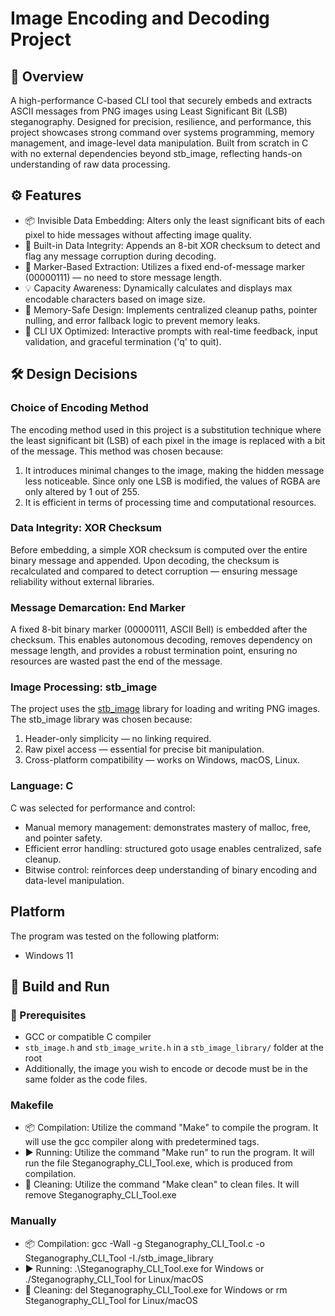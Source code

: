 # Image Encoding and Decoding Project

## 📌 Overview
A high-performance C-based CLI tool that securely embeds and extracts ASCII messages from PNG images using Least Significant Bit (LSB) steganography. Designed for precision, resilience, and performance, this project showcases strong command over systems programming, memory management, and image-level data manipulation. Built from scratch in C with no external dependencies beyond stb_image, reflecting hands-on understanding of raw data processing.

## ⚙️ Features
- 📦 Invisible Data Embedding: Alters only the least significant bits of each pixel to hide messages without affecting image quality.
- 🧪 Built-in Data Integrity: Appends an 8-bit XOR checksum to detect and flag any message corruption during decoding.
- 🎯 Marker-Based Extraction: Utilizes a fixed end-of-message marker (00000111) — no need to store message length.
- 💡 Capacity Awareness: Dynamically calculates and displays max encodable characters based on image size.
- 🧼 Memory-Safe Design: Implements centralized cleanup paths, pointer nulling, and error fallback logic to prevent memory leaks.
- 🧰 CLI UX Optimized: Interactive prompts with real-time feedback, input validation, and graceful termination ('q' to quit).

## 🛠️ Design Decisions

### Choice of Encoding Method
The encoding method used in this project is a substitution technique where the least significant bit (LSB) of each pixel in the image is replaced with a bit of the message. This method was chosen because:
1. It introduces minimal changes to the image, making the hidden message less noticeable. Since only one LSB is modified, the values of RGBA are only altered by 1 out of 255.
2. It is efficient in terms of processing time and computational resources.

### Data Integrity: XOR Checksum
Before embedding, a simple XOR checksum is computed over the entire binary message and appended. Upon decoding, the checksum is recalculated and compared to detect corruption — ensuring message reliability without external libraries.

### Message Demarcation: End Marker
A fixed 8-bit binary marker (00000111, ASCII Bell) is embedded after the checksum. This enables autonomous decoding, removes dependency on message length, and provides a robust termination point, ensuring no resources are wasted past the end of the message.

### Image Processing: stb_image
The project uses the [stb_image](https://github.com/nothings/stb) library for loading and writing PNG images. The stb_image library was chosen because:
1. Header-only simplicity — no linking required.
2. Raw pixel access — essential for precise bit manipulation.
3. Cross-platform compatibility — works on Windows, macOS, Linux.

### Language: C
C was selected for performance and control:
- Manual memory management: demonstrates mastery of malloc, free, and pointer safety.
- Efficient error handling: structured goto usage enables centralized, safe cleanup.
- Bitwise control: reinforces deep understanding of binary encoding and data-level manipulation.

## Platform
The program was tested on the following platform:
- Windows 11

## 🚀 Build and Run
### 🔧 Prerequisites
- GCC or compatible C compiler
- `stb_image.h` and `stb_image_write.h` in a `stb_image_library/` folder at the root
- Additionally, the image you wish to encode or decode must be in the same folder as the code files.

### Makefile
- 📦 Compilation: Utilize the command "Make" to compile the program. It will use the gcc compiler along with predetermined tags.
- ▶️ Running: Utilize the command "Make run" to run the program. It will run the file Steganography_CLI_Tool.exe, which is produced from compilation.
- 🧹 Cleaning: Utilize the command "Make clean" to clean files. It will remove Steganography_CLI_Tool.exe

### Manually
- 📦 Compilation: gcc -Wall -g Steganography_CLI_Tool.c -o Steganography_CLI_Tool -I./stb_image_library
- ▶️ Running: .\Steganography_CLI_Tool.exe for Windows or ./Steganography_CLI_Tool for Linux/macOS
- 🧹 Cleaning: del Steganography_CLI_Tool.exe for Windows or rm Steganography_CLI_Tool for Linux/macOS
